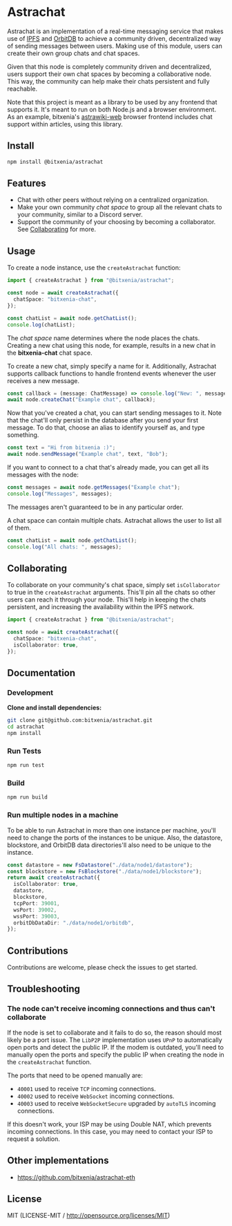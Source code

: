 # Astrachat

Astrachat is an implementation of a real-time messaging service
that makes use of [IPFS](https://ipfs.tech) and
[OrbitDB](https://github.com/orbitdb/orbitdb) to achieve a community driven,
decentralized way of sending messages between users. Making use of this module,
users can create their own group chats and chat spaces.

Given that this node is completely community driven and decentralized, users
support their own chat spaces by becoming a collaborative node. This way, the
community can help make their chats persistent and fully reachable.

Note that this project is meant as a library to be used by any frontend that
supports it. It's meant to run on both Node.js and a browser environment. As an
example, bitxenia's [astrawiki-web](https://github.com/bitxenia/astrawiki-web)
browser frontend includes chat support within articles, using this library.

## Install

```sh
npm install @bitxenia/astrachat
```

## Features

- Chat with other peers without relying on a centralized organization.
- Make your own community _chat space_ to group all the relevant chats to your
  community, similar to a Discord server.
- Support the community of your choosing by becoming a collaborator. See
  [Collaborating](https://github.com/bitxenia/astrachat?tab=readme-ov-file#Collaborating)
  for more.

## Usage

To create a node instance, use the `createAstrachat` function:

```typescript
import { createAstrachat } from "@bitxenia/astrachat";

const node = await createAstrachat({
  chatSpace: "bitxenia-chat",
});

const chatList = await node.getChatList();
console.log(chatList);
```

The _chat space_ name determines where the node places the chats. Creating a
new chat using this node, for example, results in a new chat in the
**bitxenia-chat** chat space.

To create a new chat, simply specify a name for it. Additionally, Astrachat
supports callback functions to handle frontend events whenever the user
receives a new message.

```typescript
const callback = (message: ChatMessage) => console.log("New: ", message);
await node.createChat("Example chat", callback);
```

Now that you've created a chat, you can start sending messages to it. Note that
the chat'll only persist in the database after you send your first message. To
do that, choose an alias to identify yourself as, and type something.

```typescript
const text = "Hi from bitxenia :)";
await node.sendMessage("Example chat", text, "Bob");
```

If you want to connect to a chat that's already made, you can get all its
messages with the node:

```typescript
const messages = await node.getMessages("Example chat");
console.log("Messages", messages);
```

The messages aren't guaranteed to be in any particular order.

A chat space can contain multiple chats. Astrachat allows the user to list all
of them.

```typescript
const chatList = await node.getChatList();
console.log("All chats: ", messages);
```

## Collaborating

To collaborate on your community's chat space, simply set `isCollaborator`
to true in the `createAstrachat` arguments. This'll pin all the chats so other
users can reach it through your node. This'll help in keeping the chats
persistent, and increasing the availability within the IPFS network.

```typescript
import { createAstrachat } from "@bitxenia/astrachat";

const node = await createAstrachat({
  chatSpace: "bitxenia-chat",
  isCollaborator: true,
});
```

## Documentation

### Development

**Clone and install dependencies:**

```sh
git clone git@github.com:bitxenia/astrachat.git
cd astrachat
npm install
```

### Run Tests

```sh
npm run test
```

### Build

```sh
npm run build
```

### Run multiple nodes in a machine

To be able to run Astrachat in more than one instance per machine, you'll need
to change the ports of the instances to be unique. Also, the datastore,
blockstore, and OrbitDB data directories'll also need to be unique to the
instance.

```typescript
const datastore = new FsDatastore("./data/node1/datastore");
const blockstore = new FsBlockstore("./data/node1/blockstore");
return await createAstrachat({
  isCollaborator: true,
  datastore,
  blockstore,
  tcpPort: 39001,
  wsPort: 39002,
  wssPort: 39003,
  orbitDbDataDir: "./data/node1/orbitdb",
});
```

## Contributions

Contributions are welcome, please check the issues to get started.

## Troubleshooting

### The node can't receive incoming connections and thus can't collaborate

If the node is set to collaborate and it fails to do so, the reason should most
likely be a port issue. The `LibP2P` implementation uses `UPnP` to
automatically open ports and detect the public IP. If the modem is outdated,
you'll need to manually open the ports and specify the public IP when
creating the node in the `createAstrachat` function.

The ports that need to be opened manually are:

- `40001` used to receive `TCP` incoming connections.
- `40002` used to receive `WebSocket` incoming connections.
- `40003` used to receive `WebSocketSecure` upgraded by `autoTLS` incoming connections.

If this doesn't work, your ISP may be using Double NAT, which prevents
incoming connections. In this case, you may need to contact your ISP to request
a solution.

## Other implementations

- https://github.com/bitxenia/astrachat-eth

## License

MIT (LICENSE-MIT / http://opensource.org/licenses/MIT)
